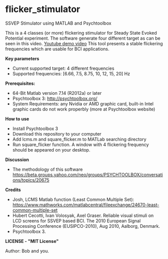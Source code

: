 # flicker_stimulator
SSVEP Stimulator using MATLAB and Psychtoolbox

This is a 4 classes (or more) flickering stimulator for Steady State Evoked Potential experiment. The software generate four different target as can be seen in this video.
[Youtube demo video](https://www.youtube.com/watch?v=HriCj1_7jdI)
This tool presents a stable flickering frequencies which are usable for BCI applications.

**Key parameters** 
+ Current supported target: 4 different frequencies
+ Supported frequencies: [6.66, 7.5, 8.75, 10, 12, 15, 20] Hz

**Prerequisites:**
+ 64-Bit Matlab version 7.14 (R2012a) or later
+ Psychtoolbox 3: http://psychtoolbox.org/
+ System Requirements: any Nvidia or AMD graphic card, built-in Intel graphic cards do not work properbly (more at Psychtoolbox website)

**How to use**
+ Install Psychtoolbox 3
+ Download this repository to your computer 
+ Add lcms.m and square_flicker.m to MATLab searching directory
+ Run square_flicker function. A window with 4 flickering frequency should be appeared on your desktop.

**Discussion**
 + The methodology of this software
 https://beta.groups.yahoo.com/neo/groups/PSYCHTOOLBOX/conversations/topics/20675

**Credits**
 + Josh, LCMS Matlab function (Least Common Multiple Set): https://www.mathworks.com/matlabcentral/fileexchange/24670-least-common-multiple-set
 + Hubert Cecotti, Ivan Volosyak, Axel Graser. Reliable visual stimuli on LCD screens for SSVEP
based BCI. The 2010 European Signal Processing Conference (EUSIPCO-2010), Aug 2010, Aalborg, Denmark. 
 + Psychtoolbox 3. 
 
**LICENSE - "MIT License"**
 
 Author: Bob and you.

 
